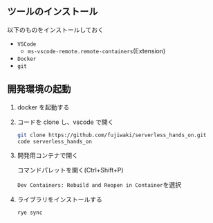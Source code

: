 ## ツールのインストール

以下のものをインストールしておく

-   `VSCode`
    -   `ms-vscode-remote.remote-containers`(Extension)
-   `Docker`
-   `git`

## 開発環境の起動

1.  docker を起動する

2.  コードを clone し、vscode で開く

    ```zsh
    git clone https://github.com/fujiwaki/serverless_hands_on.git
    code serverless_hands_on
    ```

3.  開発用コンテナで開く

    コマンドパレットを開く(Ctrl+Shift+P)

    `Dev Containers: Rebuild and Reopen in Container`を選択

4.  ライブラリをインストールする

    ```zsh
    rye sync
    ```
